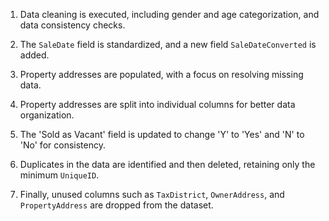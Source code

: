 1. Data cleaning is executed, including gender and age categorization, and data consistency checks.

2. The `SaleDate` field is standardized, and a new field `SaleDateConverted` is added.

3. Property addresses are populated, with a focus on resolving missing data.

4. Property addresses are split into individual columns for better data organization.

5. The 'Sold as Vacant' field is updated to change 'Y' to 'Yes' and 'N' to 'No' for consistency.

6. Duplicates in the data are identified and then deleted, retaining only the minimum `UniqueID`.

7. Finally, unused columns such as `TaxDistrict`, `OwnerAddress`, and `PropertyAddress` are dropped from the dataset.
